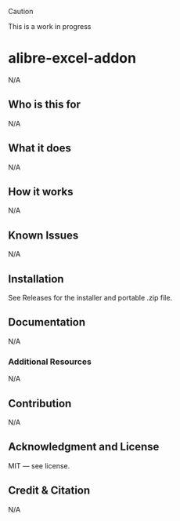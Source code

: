 > [!CAUTION]
> This is a work in progress

# alibre-excel-addon

N/A

## Who is this for

N/A

## What it does

N/A

## How it works

N/A

## Known Issues

N/A

## Installation

See Releases for the installer and portable .zip file.

## Documentation

N/A

### Additional Resources

N/A

## Contribution

N/A

## Acknowledgment and License

MIT — see license.

## Credit & Citation

N/A


